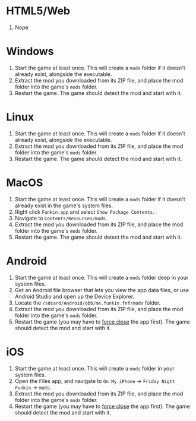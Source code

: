 # HTML5/Web
1. Nope

# Windows
1. Start the game at least once. This will create a `mods` folder if it doesn't already exist, alongside the executable.
2. Extract the mod you downloaded from its ZIP file, and place the mod folder into the game's `mods` folder.
3. Restart the game. The game should detect the mod and start with it.

# Linux
1. Start the game at least once. This will create a `mods` folder if it doesn't already exist, alongside the executable.
2. Extract the mod you downloaded from its ZIP file, and place the mod folder into the game's `mods` folder.
3. Restart the game. The game should detect the mod and start with it.

# MacOS
1. Start the game at least once. This will create a `mods` folder if it doesn't already exist in the game's system files.
2. Right click `Funkin.app` and select `Show Package Contents`.
3. Navigate to `Contents/Resources/mods`.
4. Extract the mod you downloaded from its ZIP file, and place the mod folder into the game's `mods` folder.
5. Restart the game. The game should detect the mod and start with it.

# Android
1. Start the game at least once. This will create a `mods` folder deep in your system files.
2. Get an Android file browser that lets you view the app data files, or use Android Studio and open up the Device Explorer.
3. Locate the `/sdcard/Android/obb/me.funkin.fnf/mods` folder.
4. Extract the mod you downloaded from its ZIP file, and place the mod folder into the game's `mods` folder.
5. Restart the game (you may have to [force close](https://support.google.com/android/answer/9079646?hl=en) the app first). The game should detect the mod and start with it.

# iOS
1. Start the game at least once. This will create a `mods` folder in your system files.
2. Open the Files app, and navigate to `On My iPhone` -> `Friday Night Funkin` -> `mods`.
3. Extract the mod you downloaded from its ZIP file, and place the mod folder into the game's `mods` folder.
4. Restart the game (you may have to [force close](https://support.apple.com/en-us/109359) the app first). The game should detect the mod and start with it.
